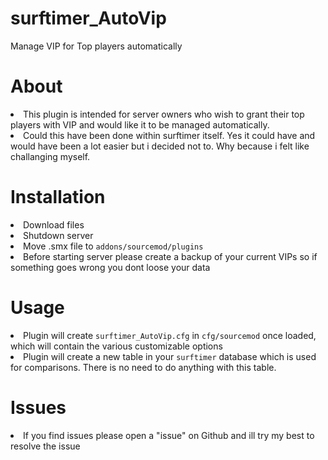 # surftimer_AutoVip
Manage VIP for Top players automatically


<h1> About </h1>
<li> This plugin is intended for server owners who wish to grant their top players with VIP and would like it to be managed automatically.
<li> Could this have been done within surftimer itself. Yes it could have and would have been a lot easier but i decided not to. Why because i felt like challanging myself.

<h1> Installation </h1>
<li> Download files
<li> Shutdown server
<li> Move .smx file to <code>addons/sourcemod/plugins</code>
<li> Before starting server please create a backup of your current VIPs so if something goes wrong you dont loose your data

<h1> Usage </h1>
<li> Plugin will create <code>surftimer_AutoVip.cfg</code> in <code>cfg/sourcemod</code> once loaded, which will contain the various customizable options
<li> Plugin will create a new table in your <code>surftimer</code> database which is used for comparisons. There is no need to do anything with this table.

<h1> Issues </h1>
<li> If you find issues please open a "issue" on Github and ill try my best to resolve the issue
